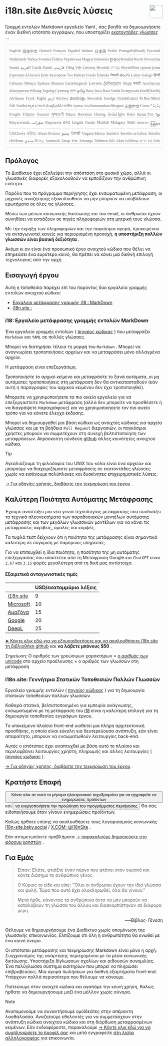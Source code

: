 <h1 style="display:flex;justify-content:space-between">i18n.site Διεθνείς λύσεις<img src="//p.3ti.site/logo.svg" style="user-select:none;margin-top:-1px;width:42px"></h1>

Γραμμή εντολών Markdown εργαλείο Yaml , σας βοηθά να δημιουργήσετε έναν διεθνή ιστότοπο εγγράφων, που υποστηρίζει [εκατοντάδες γλώσσες](/i18/LANG_CODE) ...

<pre class="langli" style="display:flex;flex-wrap:wrap;background:transparent;border:1px solid #eee;font-size:12px;box-shadow:0 0 3px inset #eee;padding:12px 5px 4px 12px;justify-content:space-between;"><style>pre.langli i{font-weight:300;font-family:s;margin-right:2px;margin-bottom:8px;font-style:normal;color:#666;border-bottom:1px dashed #ccc;}</style><i>English</i><i>简体中文</i><i>Deutsch</i><i>Français</i><i>Español</i><i>Italiano</i><i>日本語</i><i>Polski</i><i>Português(Brasil)</i><i>Русский</i><i>Nederlands</i><i>Türkçe</i><i>Svenska</i><i>Čeština</i><i>Українська</i><i>Magyar</i><i>Indonesia</i><i>한국어</i><i>Română</i><i>Norsk</i><i>Slovenčina</i><i>Suomi</i><i>العربية</i><i>Català</i><i>Dansk</i><i>فارسی</i><i>Tiếng Việt</i><i>Lietuvių</i><i>Hrvatski</i><i>עברית</i><i>Slovenščina</i><i>српски језик</i><i>Esperanto</i><i>Ελληνικά</i><i>Eesti</i><i>Български</i><i>ไทย</i><i>Haitian Creole</i><i>Íslenska</i><i>नेपाली</i><i>తెలుగు</i><i>Latine</i><i>Galego</i><i>हिन्दी</i><i>Cebuano</i><i>Melayu</i><i>Euskara</i><i>Bosnian</i><i>Letzeburgesch</i><i>Latviešu</i><i>ქართული</i><i>Shqip</i><i>मराठी</i><i>Azərbaycan</i><i>Македонски</i><i>Wikang Tagalog</i><i>Cymraeg</i><i>বাংলা</i><i>தமிழ்</i><i>Basa Jawa</i><i>Basa Sunda</i><i>Беларуская</i><i>Kurdî(Navîn)</i><i>Afrikaans</i><i>Frysk</i><i>Toğikī</i><i>اردو</i><i>Kichwa</i><i>മലയാളം</i><i>Kiswahili</i><i>Gaeilge</i><i>Uzbek(Latin)</i><i>Te Reo Māori</i><i>Èdè Yorùbá</i><i>ಕನ್ನಡ</i><i>አማርኛ</i><i>Հայերեն</i><i>অসমীয়া</i><i>Aymar Aru</i><i>Bamanankan</i><i>Bhojpuri</i><i>正體中文</i><i>Corsu</i><i>ދިވެހިބަސް</i><i>Eʋegbe</i><i>Filipino</i><i>Guarani</i><i>ગુજરાતી</i><i>Hausa</i><i>Hawaiian</i><i>Hmong</i><i>Ásụ̀sụ́ Ìgbò</i><i>Iloko</i><i>Қазақ Тілі</i><i>ខ្មែរ</i><i>Kinyarwanda</i><i>سۆرانی</i><i>Кыргызча</i><i>ລາວ</i><i>Lingála</i><i>Ganda</i><i>Maithili</i><i>Malagasy</i><i>Malti</i><i>монгол</i><i>မြန်မာ</i><i>ChiCheŵa</i><i>ଓଡ଼ିଆ</i><i>Afaan Oromoo</i><i>پښتو</i><i>ਪੰਜਾਬੀ</i><i>Gagana Sāmoa</i><i>Sanskrit</i><i>Sesotho sa Leboa</i><i>Sesotho</i><i>chiShona</i><i>سنڌي</i><i>සිංහල</i><i>Soomaali</i><i>Татар</i><i>ትግር</i><i>Xitsonga</i><i>Türkmen Dili</i><i>Akan</i><i>isiXhosa</i><i>ייִדיש</i><i>Isi-Zulu</i></pre>

## Πρόλογος

Το Διαδίκτυο έχει εξαλείψει την απόσταση στο φυσικό χώρο, αλλά οι γλωσσικές διαφορές εξακολουθούν να εμποδίζουν την ανθρώπινη ενότητα.

Παρόλο που το πρόγραμμα περιήγησης έχει ενσωματωμένη μετάφραση, οι μηχανές αναζήτησης εξακολουθούν να μην μπορούν να υποβάλουν ερωτήματα σε όλες τις γλώσσες.

Μέσω των μέσων κοινωνικής δικτύωσης και του email, οι άνθρωποι έχουν συνηθίσει να εστιάζουν σε πηγές πληροφοριών στη μητρική τους γλώσσα.

Με την έκρηξη των πληροφοριών και την παγκόσμια αγορά, προκειμένου να ανταγωνιστεί κανείς για περιορισμένη προσοχή, **η υποστήριξη πολλών γλωσσών είναι βασική δεξιότητα** .

Ακόμα κι αν είναι ένα προσωπικό έργο ανοιχτού κώδικα που θέλει να επηρεάσει ένα ευρύτερο κοινό, θα πρέπει να κάνει μια διεθνή επιλογή τεχνολογίας από την αρχή.

## <a rel=id href="#project" id="project"></a> Εισαγωγή έργου

Αυτή η τοποθεσία παρέχει επί του παρόντος δύο εργαλεία γραμμής εντολών ανοιχτού κώδικα:

* [Εργαλείο μετάφρασης γραμμής i18 : MarkDown](/i18/feature)
* [i18n.site :](/i18n.site)

### <a rel=id href="#i18" id="i18"></a> i18: Εργαλείο μετάφρασης γραμμής εντολών MarkDown

Ένα εργαλείο γραμμής εντολών ( [πηγαίος κώδικας](https://github.com/i18n-site/rust/tree/main/i18) ) που μεταφράζει `Markdown` και `YAML` σε πολλές γλώσσες.

Μπορεί να διατηρήσει τέλεια τη μορφή του `Markdown` . Μπορεί να αναγνωρίσει τροποποιήσεις αρχείων και να μεταφράσει μόνο αλλαγμένα αρχεία.

Η μετάφραση είναι επεξεργάσιμη.

Τροποποιήστε το αρχικό κείμενο και μεταφράστε το ξανά αυτόματα, οι μη αυτόματες τροποποιήσεις στη μετάφραση δεν θα αντικατασταθούν (εάν αυτή η παράγραφος του αρχικού κειμένου δεν έχει τροποποιηθεί).

Μπορείτε να χρησιμοποιήσετε τα πιο οικεία εργαλεία για να επεξεργαστείτε `Markdown` μετάφραση (αλλά δεν μπορείτε να προσθέσετε ή να διαγράψετε παραγράφους) και να χρησιμοποιήσετε τον πιο οικείο τρόπο για να κάνετε έλεγχο έκδοσης.

Μπορεί να δημιουργηθεί μια βάση κώδικα ως ανοιχτός κώδικας για αρχεία γλώσσας και με τη βοήθεια `Pull Request` διεργασιών, οι παγκόσμιοι χρήστες μπορούν να συμμετέχουν στη συνεχή βελτιστοποίηση των μεταφράσεων. Απρόσκοπτη σύνδεση [github](//github.com) άλλες κοινότητες ανοιχτού κώδικα.

> [!TIP]
> Αγκαλιάζουμε τη φιλοσοφία του UNIX του «όλα είναι ένα αρχείο» και μπορούμε να διαχειριζόμαστε μεταφράσεις σε εκατοντάδες γλώσσες χωρίς να εισάγουμε πολύπλοκες και δυσκίνητες επιχειρηματικές λύσεις.

[→ Για οδηγίες χρήσης, διαβάστε την τεκμηρίωση του έργου](/i18) .

## Καλύτερη Ποιότητα Αυτόματης Μετάφρασης

Έχουμε αναπτύξει μια νέα γενιά τεχνολογίας μετάφρασης που συνδυάζει τα τεχνικά πλεονεκτήματα των παραδοσιακών μοντέλων αυτόματης μετάφρασης και των μεγάλων γλωσσικών μοντέλων για να κάνει τις μεταφράσεις ακριβείς, ομαλές και κομψές.

Τα τυφλά τεστ δείχνουν ότι η ποιότητα της μετάφρασης είναι σημαντικά καλύτερη σε σύγκριση με παρόμοιες υπηρεσίες.

Για να επιτευχθεί η ίδια ποιότητα, η ποσότητα της μη αυτόματης επεξεργασίας που απαιτείται από τη Μετάφραση Google και `ChatGPT` είναι `2.67` και `3.15` φορές μεγαλύτερη από τη δική μας αντίστοιχα.

#### <a rel=id href="#price" id="price"></a> Εξαιρετικά ανταγωνιστικές τιμές

|                                                                                   | USD/εκατομμύριο λέξεις |
| --------------------------------------------------------------------------------- | ------------- |
| [i18n.site](https://i18n.site)                                                    | 9             |
| [Microsoft](https://azure.microsoft.com/pricing/details/cognitive-services/translator) | 10            |
| [Αμαζόνα](https://aws.amazon.com/translate/pricing)                                | 15            |
| [Google](https://cloud.google.com/translate/pricing)                                | 20            |
| [DeepL](https://www.deepl.com/zh/pro#developer)                                  | 25            |

[➤ Κάντε κλικ εδώ για να εξουσιοδοτήσετε και να ακολουθήσετε i18n.site τη βιβλιοθήκη github](https://github.com/login/oauth/authorize?client_id=Ov23liuGAmK0plc9FgB3&amp;scope=user:email,user:follow,public_repo) και **να λάβετε μπόνους $50** .

Σημείωση: Ο αριθμός των χρεώσιμων χαρακτήρων = [ο αριθμός των unicode](https://en.wikipedia.org/wiki/Unicode) στο αρχείο προέλευσης × ο αριθμός των γλωσσών στη μετάφραση

### i18n.site: Γεννήτρια Στατικών Τοποθεσιών Πολλών Γλωσσών

Εργαλείο γραμμής εντολών ( [πηγαίος κώδικας](https://github.com/i18n-site/rust/tree/main/i18n-site) ) για τη δημιουργία στατικών τοποθεσιών πολλών γλωσσών.

Καθαρά στατικό, βελτιστοποιημένο για εμπειρία ανάγνωσης, ενσωματωμένο με τη μετάφραση του [i18](#i18) είναι η καλύτερη επιλογή για τη δημιουργία τοποθεσίας εγγράφων έργου.

Το υποκείμενο πλαίσιο front-end υιοθετεί μια πλήρη αρχιτεκτονική προσθήκης, η οποία είναι εύκολη για δευτερεύουσα ανάπτυξη, εάν είναι απαραίτητο, μπορούν να ενσωματωθούν λειτουργίες back-end.

Αυτός ο ιστότοπος έχει αναπτυχθεί με βάση αυτό το πλαίσιο και περιλαμβάνει λειτουργίες χρήστη, πληρωμής και άλλες λειτουργίες ( [πηγαίος κώδικας](/i18n.site/c/src) ).

[→ Για οδηγίες χρήσης, διαβάστε την τεκμηρίωση του έργου](/i18n.site) .

## Κρατήστε Επαφή

<button onclick="mailsub()">Κάντε κλικ σε αυτό το μήνυμα ηλεκτρονικού ταχυδρομείου για να εγγραφείτε σε ενημερώσεις προϊόντων</button> και <button onclick="webpush()">να ενεργοποιήσετε την προώθηση του προγράμματος περιήγησης</button> Θα σας ειδοποιήσουμε όταν γίνουν ενημερώσεις προϊόντων.

Καλώς ήρθατε επίσης να ακολουθήσετε τους λογαριασμούς κοινωνικής [i18n-site.bsky.social](https://bsky.app/profile/i18n-site.bsky.social) / [X.COM: @i18nSite](https://x.com/i18nSite) .

Εάν αντιμετωπίσετε προβλήματα [→ παρακαλούμε δημοσιεύστε στο φόρουμ χρηστών](https://groups.google.com/u/1/g/i18n) .

## Για Εμάς

> Είπαν: Ελάτε, φτιάξτε έναν πύργο που φτάνει στον ουρανό και κάντε διάσημο το ανθρώπινο γένος.
>
> Ο Κύριος το είδε και είπε: "Όλοι οι άνθρωποι έχουν την ίδια γλώσσα και φυλή. Τώρα που αυτό έχει ολοκληρωθεί, όλα θα γίνουν."
>
> Μετά ήρθε, κάνοντας τα ανθρώπινα όντα να μην μπορούν να καταλάβουν τη γλώσσα του άλλου και διασκορπίστηκαν σε διάφορα μέρη.

<p style="text-align:right">──Βίβλος· Γένεση</p>

Θέλουμε να δημιουργήσουμε ένα Διαδίκτυο χωρίς απομόνωση της γλωσσικής επικοινωνίας.
Ελπίζουμε ότι όλη η ανθρωπότητα θα ενωθεί με ένα κοινό όνειρο.

Οι ιστότοποι μετάφρασης και τεκμηρίωσης Markdown είναι μόνο η αρχή.
Συγχρονισμός της ανάρτησης περιεχομένου με τα μέσα κοινωνικής δικτύωσης.
Υποστήριξη δίγλωσσων σχολίων και αιθουσών συνομιλίας.
Ένα πολύγλωσσο σύστημα εισιτηρίων που μπορεί να πληρώσει επιβραβεύσεις.
Μια αγορά πωλήσεων για διεθνή εξαρτήματα front-end.
Υπάρχουν πολλά περισσότερα που θέλουμε να κάνουμε.

Πιστεύουμε στον ανοιχτό κώδικα και αγαπάμε την κοινή χρήση,
Καλώς ήρθατε να δημιουργήσουμε μαζί ένα μέλλον χωρίς σύνορα.

> [!NOTE]
> Ανυπομονούμε να συναντήσουμε ομοϊδεάτες στην απέραντη λαοθάλασσα.
> Αναζητούμε εθελοντές για να συμμετάσχουν στην ανάπτυξη κώδικα ανοιχτού κώδικα και στη διόρθωση μεταφρασμένων κειμένων.
> Εάν ενδιαφέρεστε, παρακαλούμε [→ Κάντε κλικ εδώ για να συμπληρώσετε το προφίλ σας](https://ggl.link/i18n) και μετά εγγραφείτε [στη λίστα αλληλογραφίας](https://groups.google.com/u/2/g/i18n-site) για επικοινωνία.